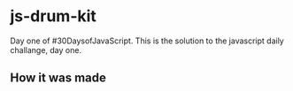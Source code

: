 # js-drum-kit

Day one of #30DaysofJavaScript. This is the solution to the javascript daily challange, day one.

## How it was made
